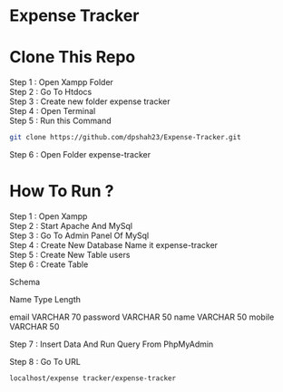 # Expense Tracker

# Clone This Repo

Step 1 : Open Xampp Folder <br>
Step 2 : Go To Htdocs<br>
Step 3 : Create new folder expense tracker<br>
Step 4 : Open Terminal <br>
Step 5 : Run this Command<br>
```bash
git clone https://github.com/dpshah23/Expense-Tracker.git
```
Step 6 : Open Folder expense-tracker


# How To Run ?

Step 1 : Open Xampp<br>
Step 2 : Start Apache And MySql<br>
Step 3 : Go To Admin Panel Of MySql<br>
Step 4 : Create New Database Name it expense-tracker<br>
Step 5 : Create New Table users<br>
Step 6 : Create Table<br>

Schema 

Name               Type           Length

email              VARCHAR        70
password           VARCHAR        50
name               VARCHAR        50
mobile             VARCHAR        50

Step 7 : Insert Data And Run Query From PhpMyAdmin

Step 8 : Go To URL 
```bash
localhost/expense tracker/expense-tracker
```

